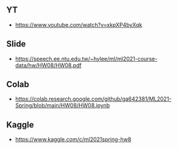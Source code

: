 ## YT  
  * https://www.youtube.com/watch?v=xkpXP4byXqk  
## Slide  
  * https://speech.ee.ntu.edu.tw/~hylee/ml/ml2021-course-data/hw/HW08/HW08.pdf  
## Colab  
  * https://colab.research.google.com/github/ga642381/ML2021-Spring/blob/main/HW08/HW08.ipynb  
## Kaggle  
  * https://www.kaggle.com/c/ml2021spring-hw8  
